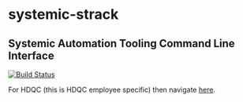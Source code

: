 # systemic-strack
## Systemic Automation Tooling Command Line Interface

[![Build Status](https://api.travis-ci.org/Adron/systemic-strack.svg?branch=master)](https://travis-ci.org/Adron/systemic-strack)

For HDQC (this is HDQC employee specific) then navigate [here](http://git.hdquotecenter.com/projects/SAT/repos/systemic-hdqc-documentation/browse).
